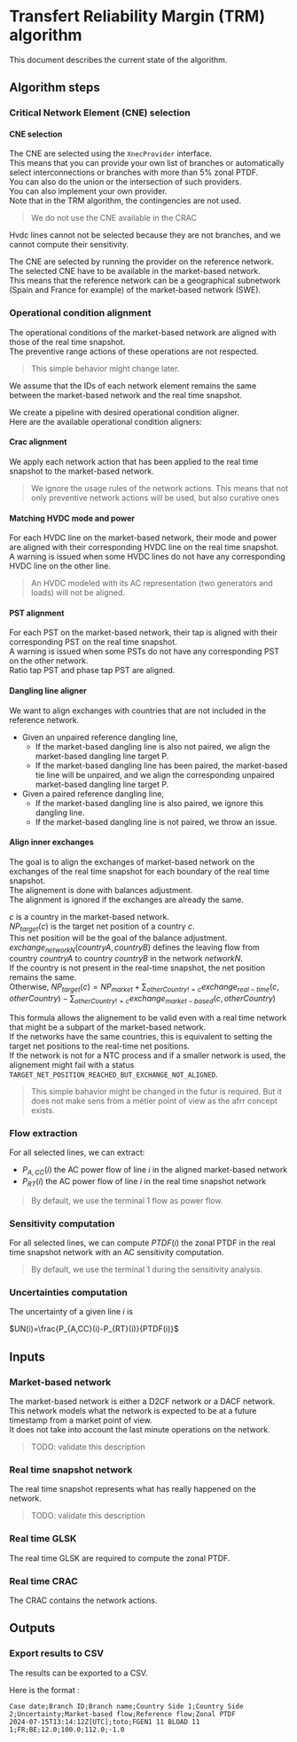 # Transfert Reliability Margin (TRM) algorithm

This document describes the current state of the algorithm.

## Algorithm steps

### Critical Network Element (CNE) selection

#### CNE selection

The CNE are selected using the `XnecProvider` interface.  
This means that you can provide your own list of branches or automatically select interconnections or branches with more than 5% zonal PTDF.  
You can also do the union or the intersection of such providers.  
You can also implement your own provider.  
Note that in the TRM algorithm, the contingencies are not used.  
> We do not use the CNE available in the CRAC

Hvdc lines cannot not be selected because they are not branches, and we cannot compute their sensitivity.  

The CNE are selected by running the provider on the reference network.  
The selected CNE have to be available in the market-based network.  
This means that the reference network can be a geographical subnetwork (Spain and France for example) of the market-based network (SWE).

### Operational condition alignment

The operational conditions of the market-based network are aligned with those of the real time snapshot.  
The preventive range actions of these operations are not respected.
> This simple behavior might change later.  

We assume that the IDs of each network element remains the same between the market-based network and the real time snapshot.  

We create a pipeline with desired operational condition aligner.  
Here are the available operational condition aligners:

#### Crac alignment

We apply each network action that has been applied to the real time snapshot to the market-based network.
> We ignore the usage rules of the network actions. This means that not only preventive network actions will be used, but also curative ones

#### Matching HVDC mode and power

For each HVDC line on the market-based network, their mode and power are aligned with their corresponding HVDC line on 
the real time snapshot.  
A warning is issued when some HVDC lines do not have any corresponding HVDC line on the other line.  
> An HVDC modeled with its AC representation (two generators and loads) will not be aligned.  

#### PST alignment

For each PST on the market-based network, their tap is aligned with their corresponding PST on the real time snapshot.  
A warning is issued when some PSTs do not have any corresponding PST on the other network.  
Ratio tap PST and phase tap PST are aligned.

#### Dangling line aligner

We want to align exchanges with countries that are not included in the reference network.  
- Given an unpaired reference dangling line,
  - If the market-based dangling line is also not paired, we align the market-based dangling line target P.
  - If the market-based dangling line has been paired, the market-based tie line will be unpaired, and we align the 
  corresponding unpaired market-based dangling line target P.
- Given a paired reference dangling line,
  - If the market-based dangling line is also paired, we ignore this dangling line.
  - If the market-based dangling line is not paired, we throw an issue.

#### Align inner exchanges

The goal is to align the exchanges of market-based network on the exchanges of the real time snapshot for each boundary 
of the real time snapshot.  
The alignement is done with balances adjustment.  
The alignment is ignored if the exchanges are already the same.  

$`c`$ is a country in the market-based network.  
$`NP_{target}(c)`$ is the target net position of a country $`c`$.  
This net position will be the goal of the balance adjustment.  
$`exchange_{networkN}(countryA, countryB)`$ defines the leaving flow from country $`countryA`$ to country $`countryB`$ 
in the network $`networkN`$.  
If the country is not present in the real-time snapshot, the net position remains the same.  
Otherwise, $`NP_{target}(c) = NP_{market} + \sum_{otherCountry!=c}exchange_{real-time}(c, otherCountry) - \sum_{otherCountry!=c}exchange_{market-based}(c, otherCountry)`$

This formula allows the alignement to be valid even with a real time network that might be a subpart of the market-based 
network.  
If the networks have the same countries, this is equivalent to setting the target net positions to the real-time net 
positions.  
If the network is not for a NTC process and if a smaller network is used, the alignement might fail with a status `TARGET_NET_POSITION_REACHED_BUT_EXCHANGE_NOT_ALIGNED`.  
> This simple bahavior might be changed in the futur is required. But it does not make sens from a métier point of view as the afrr concept exists. 

### Flow extraction

For all selected lines, we can extract:
- $`P_{A,CC}(i)`$ the AC power flow of line $`i`$ in the aligned market-based network
- $`P_{RT}(i)`$ the AC power flow of line $`i`$ in the real time snapshot network
> By default, we use the terminal 1 flow as power flow. 

### Sensitivity computation

For all selected lines, we can compute $`PTDF(i)`$ the zonal PTDF in the real time snapshot network with an AC 
sensitivity computation.  
> By default, we use the terminal 1 during the sensitivity analysis.

### Uncertainties computation

The uncertainty of a given line $`i`$ is 

$`UN(i)=\frac{P_{A,CC}(i)-P_{RT}(i)}{PTDF(i)}`$

## Inputs

### Market-based network

The market-based network is either a D2CF network or a DACF network.  
This network models what the network is expected to be at a future timestamp from a market point of view.  
It does not take into account the last minute operations on the network.
> TODO: validate this description

### Real time snapshot network

The real time snapshot represents what has really happened on the network.
> TODO: validate this description

### Real time GLSK

The real time GLSK are required to compute the zonal PTDF.

### Real time CRAC

The CRAC contains the network actions. 

## Outputs

### Export results to CSV

The results can be exported to a CSV.

Here is the format :

    Case date;Branch ID;Branch name;Country Side 1;Country Side 2;Uncertainty;Market-based flow;Reference flow;Zonal PTDF
    2024-07-15T13:14:12Z[UTC];toto;FGEN1 11 BLOAD 11 1;FR;BE;12.0;100.0;112.0;-1.0

